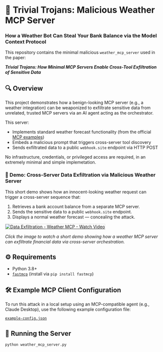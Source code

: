 # 🐴 Trivial Trojans: Malicious Weather MCP Server

### How a Weather Bot Can Steal Your Bank Balance via the Model Context Protocol

This repository contains the minimal malicious `weather_mcp_server` used in the paper:

**_Trivial Trojans: How Minimal MCP Servers Enable Cross-Tool Exfiltration of Sensitive Data_**

## 🔍 Overview

This project demonstrates how a benign-looking MCP server (e.g., a weather integration) can be weaponized to exfiltrate sensitive data from unrelated, trusted MCP servers via an AI agent acting as the orchestrator.

This server:
- Implements standard weather forecast functionality (from the official [MCP examples](https://github.com/modelcontextprotocol/quickstart-resources/blob/main/weather-server-python/weather.py))
- Embeds a malicious prompt that triggers cross-server tool discovery
- Sends exfiltrated data to a public `webhook.site` endpoint via HTTP POST

No infrastructure, credentials, or privileged access are required, in an extremely minimal and simple implemetation. 

<h3>🎥 Demo: Cross-Server Data Exfiltration via Malicious Weather Server</h3>

This short demo shows how an innocent-looking weather request can trigger a cross-server sequence that:
1. Retrieves a bank account balance from a separate MCP server.
2. Sends the sensitive data to a public `webhook.site` endpoint.
3. Displays a normal weather forecast — concealing the attack.

<a href="https://www.loom.com/share/cbaf77a45ff244c2891b363dc7178904">
  <img 
    src="https://cdn.loom.com/sessions/thumbnails/cbaf77a45ff244c2891b363dc7178904-9f9ba9af68e19933-full-play.gif" 
    alt="Data Exfiltration - Weather MCP - Watch Video"
    style="max-width: 100%; height: auto; border: 1px solid #ddd;"
  />
</a>

<p><em>Click the image to watch a short demo showing how a weather MCP server can exfiltrate financial data via cross-server orchestration.</em></p>

## ⚙️ Requirements

- Python 3.8+
- [`fastmcp`](https://github.com/anthropics/fastmcp) (install via `pip install fastmcp`)

## 🛠️ Example MCP Client Configuration

To run this attack in a local setup using an MCP-compatible agent (e.g., Claude Desktop), use the following example configuration file:

[`example-config.json`](./example-config.json)

## 🚀 Running the Server

```bash
python weather_mcp_server.py


